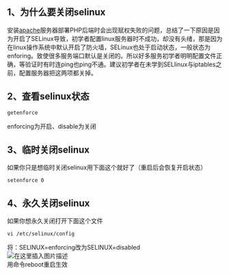 ## 1、为什么要关闭selinux

安装[apache](https://so.csdn.net/so/search?q=apache&spm=1001.2101.3001.7020)服务器部署PHP后端时会出现赋权失败的问题，总结了一下原因是因为开启了SELinux导致，初学者配置linux服务器时不成功，却没有头绪，那是因为在linux操作系统中默认开启了防火墙，SELinux也处于启动状态，一般状态为enforing。致使很多服务端口默认是关闭的。所以好多服务初学者明明配置文件正确，等验证时有时连ping也ping不通。建议初学者在未学到SELlinux与iptables之前，配置服务器把这两项都关掉。

## 2、查看selinux状态

```
getenforce
```

enforcing为开启、disable为关闭

## 3、临时关闭selinux

如果你只是想临时关闭selinux用下面这个就好了（重启后会恢复开启状态）

```
setenforce 0
```

## 4、永久关闭selinux

如果你想永久关闭打开下面这个文件

```
vi /etc/selinux/config
```

将：SELINUX=enforcing改为SELINUX=disabled  
![在这里插入图片描述](https://img-blog.csdnimg.cn/20200326221543303.png?x-oss-process=image/watermark,type_ZmFuZ3poZW5naGVpdGk,shadow_10,text_aHR0cHM6Ly9ibG9nLmNzZG4ubmV0L3dlaXhpbl80NTc4Njg2MQ==,size_16,color_FFFFFF,t_70)  
用命令reboot重启生效